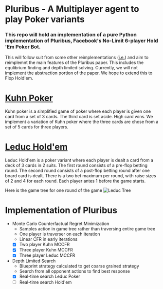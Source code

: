 # Pluribus - A Multiplayer agent to play Poker variants
### This repo will hold an implementation of a pure Python implementation of Pluribus, Facebook's No-Limit 6-player Hold 'Em Poker Bot.


This will follow suit from some other reimplementations ([i.e.](https://github.com/karpathy/micrograd)) and aim to reimplemnt the main features of the Pluribus paper. This includes the equlibrium finding and depth limited solving. Currently, we will not implement the abstraction portion of the paper. We hope to extend this to Flop Hold'em. 


[Kuhn Poker](https://en.wikipedia.org/wiki/Kuhn_poker) 
===
Kuhn poker is a simplified game of poker where each player is given one card from a set of 3 cards. The third card is set aside. High card wins. We implement a variation of Kuhn poker where the three cards are chose from a set of 5 cards for three players. 

[Leduc Hold'em](http://poker.cs.ualberta.ca/publications/UAI05.pdf)
===
Leduc Hold'em is a poker variant where each player is dealt a card from a deck of 3 cards in 2 suits. The first round consists of a pre-flop betting round. The second round consists of a post-flop betting round after one board card is dealt. There is a two bet maximum per round, with raise sizes of 2 and 4 for each round. Each player antes 1 before the game starts.

Here is the game tree for one round of the game
![Leduc Tree](resources/images/leduc_tree.png "Leduc Hold'em One Round Tree")


Implementation of Pluribus
===================================
- Monte Carlo Counterfactual Regret Minimization
    * Samples action in game tree rather than traversing entire game tree
    * One player is traverser on each iteration
    * Linear CFR in early iterations
    - [x] Two player Kuhn MCCFR
    - [x] Three player Kuhn MCCFR
    - [x] Three player Leduc MCCFR

- Depth Limited Search
    * Blueprint strategy calculated to get coarse grained strategy
    * Search from all opponent actions to find best response
    - [x] Real-time search Leduc Poker
    - [ ] Real-time search Hold'em
